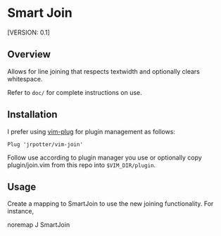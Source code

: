 Smart Join
==========

[VERSION: 0.1]

Overview
--------

Allows for line joining that respects textwidth and optionally clears
whitespace.

Refer to ```doc/``` for complete instructions on use.

Installation
------------

I prefer using [vim-plug](https://github.com/junegunn/vim-plug) for plugin
management as follows:

```vim
Plug 'jrpotter/vim-join'
```

Follow use according to plugin manager you use or optionally copy
plugin/join.vim from this repo into ```$VIM_DIR/plugin```.

Usage
-----

Create a mapping to <Plug>SmartJoin to use the new joining functionality.
For instance,

noremap J <Plug>SmartJoin

